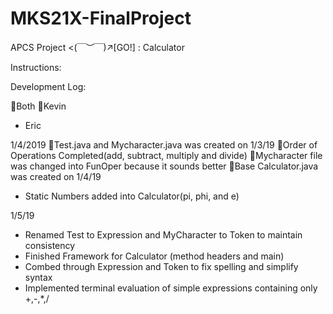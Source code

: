 # MKS21X-FinalProject

APCS Project <(￣︶￣)↗[GO!] : Calculator

Instructions:

Development Log:

🌸Both
🎲Kevin
- Eric

 1/4/2019
 🌸Test.java and Mycharacter.java was created on 1/3/19
 🎲Order of Operations Completed(add, subtract, multiply and divide)
 🎲Mycharacter file was changed into FunOper because it sounds better
 🌸Base Calculator.java was created on 1/4/19
 - Static Numbers added into Calculator(pi, phi, and e)

 1/5/19
 - Renamed Test to Expression and MyCharacter to Token to maintain consistency
 - Finished Framework for Calculator (method headers and main)
 - Combed through Expression and Token to fix spelling and simplify syntax
 - Implemented terminal evaluation of simple expressions containing only +,-,*,/
